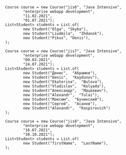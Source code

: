         Course course = new Course("jis6", "Java Intensive",
                "enterprise webapp development",
                "11.02.2021",
                "01.07.2021");
        List<Student> students = List.of(
                new Student("Olga", "Skyba"),
                new Student("Liudmila",  "Zhdanok"),
                new Student("Pikus", "Denis"),
        );

        Course course = new Course("jis7", "Java Intensive",
                "enterprise webapp development",
                "09.03.2021",
                "24.07.2021");
        List<Student> students = List.of(
                new Student("Денис",  "Абрамов"),
                new Student("Denis",  "Kaydunov"),
                new Student("Ekaterina",  "Bulova"),
                new Student("Vladislav",  "Kolyada"),
                new Student("Александр",  "Мацкевич"),
                new Student("Alexandr",  "Tulai"),
                new Student("Максим",  "Бучинский"),
                new Student("Сергей",  "Асанов"),
                new Student("Alexandr",  "Kaspirovich")
        );

        Course course = new Course("jis8", "Java Intensive",
                "enterprise webapp development",
                "16.07.2021",
                "30.10.2021");
        List<Student> students = List.of(
                new Student("firstName",  "LastName"),
        );
